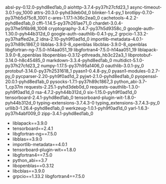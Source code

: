 absl-py-0.12.0-pyhd8ed1ab_0
aiohttp-3.7.4-py37h27cfd23_1
async-timeout-3.0.1-py_1000
attrs-20.3.0-pyhd3deb0d_0
blinker-1.4-py_1
brotlipy-0.7.0-py37hb5d75c8_1001
c-ares-1.17.1-h36c2ea0_0
cachetools-4.2.2-pyhd8ed1ab_0
cffi-1.14.5-py37h261ae71_0
chardet-3.0.4-py37he5f6b98_1008
cryptography-3.4.7-py37h5d9358c_0
google-auth-1.30.0-pyh44b312d_0
google-auth-oauthlib-0.4.1-py_2
grpcio-1.33.2-py37haffed2e_2
idna-2.10-pyh9f0ad1d_0
importlib-metadata-4.0.1-py37h89c1867_0
libblas-3.9.0-8_openblas
libcblas-3.9.0-8_openblas
libgfortran-ng-7.5.0-h14aa051_19
libgfortran4-7.5.0-h14aa051_19
liblapack-3.9.0-8_openblas
libopenblas-0.3.12-pthreads_hb3c22a3_1
libprotobuf-3.14.0-h8c45485_0
markdown-3.3.4-pyhd8ed1ab_0
multidict-5.1.0-py37h27cfd23_2
numpy-1.17.5-py37h95a1406_0
oauthlib-3.0.1-py_0
protobuf-3.14.0-py37h2531618_1
pyasn1-0.4.8-py_0
pyasn1-modules-0.2.7-py_0
pycparser-2.20-pyh9f0ad1d_2
pyjwt-2.1.0-pyhd8ed1ab_0
pyopenssl-20.0.1-pyhd8ed1ab_0
pysocks-1.7.1-py37h89c1867_3
python_abi-3.7-1_cp37m
requests-2.25.1-pyhd3deb0d_0
requests-oauthlib-1.3.0-pyh9f0ad1d_0
rsa-4.7.2-pyh44b312d_0
six-1.15.0-pyh9f0ad1d_0
tensorboard-2.4.1-pyhd8ed1ab_0
tensorboard-plugin-wit-1.8.0-pyh44b312d_0
typing-extensions-3.7.4.3-0
typing_extensions-3.7.4.3-py_0
urllib3-1.26.4-pyhd8ed1ab_0
werkzeug-1.0.1-pyh9f0ad1d_0
yarl-1.6.3-py37h4abf009_0
zipp-3.4.1-pyhd8ed1ab_0


- liblapack==3.9.0
- tensorboard==2.4.1
- libgfortran-ng==7.5.0
- libblas==3.9.0
- importlib-metadata==4.0.1
- tensorboard-plugin-wit==1.8.0
- libgfortran4==7.5.0
- python_abi==3.7
- libopenblas==0.3.12
- libcblas==3.9.0
- grpcio==1.33.2
libgfortran4==7.5.0